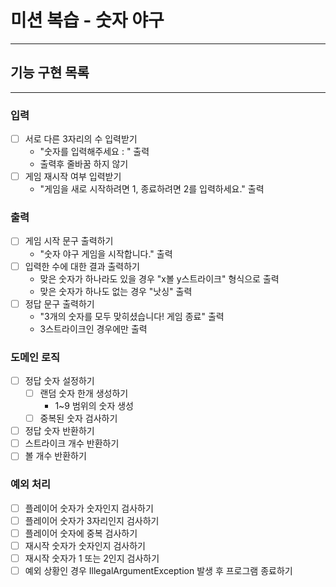 # 미션 복습 - 숫자 야구

---

## 기능 구현 목록

---

### 입력

- [ ] 서로 다른 3자리의 수 입력받기
  - "숫자를 입력해주세요 : " 출력
  - 출력후 줄바꿈 하지 않기
- [ ] 게임 재시작 여부 입력받기
  - "게임을 새로 시작하려면 1, 종료하려면 2를 입력하세요." 출력

### 출력

- [ ] 게임 시작 문구 출력하기
  - "숫자 야구 게임을 시작합니다." 출력
- [ ] 입력한 수에 대한 결과 출력하기
  - 맞은 숫자가 하나라도 있을 경우 "x볼 y스트라이크" 형식으로 출력
  - 맞은 숫자가 하나도 없는 경우 "낫싱" 출력
- [ ] 정답 문구 출력하기
  - "3개의 숫자를 모두 맞히셨습니다! 게임 종료" 출력
  - 3스트라이크인 경우에만 출력

### 도메인 로직

- [ ] 정답 숫자 설정하기
  - [ ] 랜덤 숫자 한개 생성하기
    - 1~9 범위의 숫자 생성
  - [ ] 중복된 숫자 검사하기
- [ ] 정답 숫자 반환하기
- [ ] 스트라이크 개수 반환하기
- [ ] 볼 개수 반환하기

### 예외 처리

- [ ] 플레이어 숫자가 숫자인지 검사하기
- [ ] 플레이어 숫자가 3자리인지 검사하기
- [ ] 플레이어 숫자에 중복 검사하기
- [ ] 재시작 숫자가 숫자인지 검사하기
- [ ] 재시작 숫자가 1 또는 2인지 검사하기
- [ ] 예외 상황인 경우 IllegalArgumentException 발생 후 프로그램 종료하기 